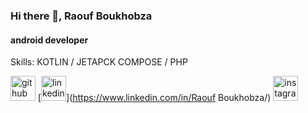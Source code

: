 

### Hi there 👋, Raouf Boukhobza
#### android developer

Skills: KOTLIN / JETAPCK COMPOSE / PHP



[<img src='https://cdn.jsdelivr.net/npm/simple-icons@3.0.1/icons/github.svg' alt='github' height='40'>](https://github.com/Raouf-boukhobza)  [<img src='https://cdn.jsdelivr.net/npm/simple-icons@3.0.1/icons/linkedin.svg' alt='linkedin' height='40'>](https://www.linkedin.com/in/Raouf Boukhobza/)  [<img src='https://cdn.jsdelivr.net/npm/simple-icons@3.0.1/icons/instagram.svg' alt='instagram' height='40'>](https://www.instagram.com/ra__o__uf_bou/)  
